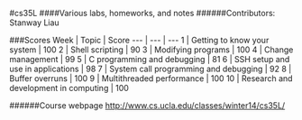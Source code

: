 #cs35L
####Various labs, homeworks, and notes
######Contributors: Stanway Liau

###Scores
Week | Topic | Score
--- | --- | ---
1 | Getting to know your system | 100
2 | Shell scripting | 90
3 | Modifying programs | 100
4 | Change management | 99
5 | C programming and debugging | 81
6 | SSH setup and use in applications | 98
7 | System call programming and debugging | 92
8 | Buffer overruns | 100
9 | Multithreaded performance | 100
10 | Research and development in computing | 100

######Course webpage
http://www.cs.ucla.edu/classes/winter14/cs35L/
